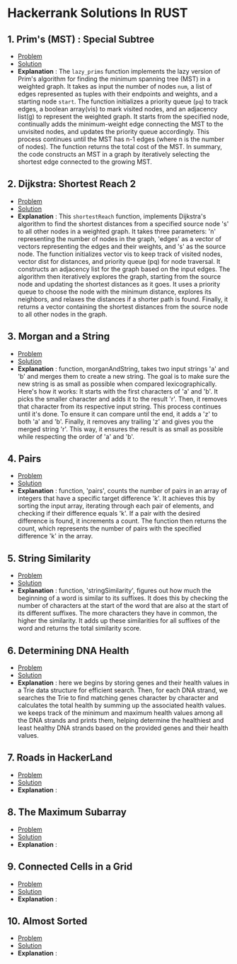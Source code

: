 # Hackerrank Solutions In RUST

## 1. Prim's (MST) : Special Subtree
  - [Problem](https://www.hackerrank.com/challenges/primsmstsub/copy-from/353032139) 
  - [Solution](./prims_special_subtree/src/main.rs)
  - **Explanation** :  The `lazy_prims` function implements the lazy version of Prim's algorithm for finding the minimum spanning tree (MST) in a weighted graph. It takes as input the number of nodes `num`, a list of edges represented as tuples with their endpoints and weights, and a starting node `start`. The function initializes a priority queue (`pq`) to track edges, a boolean array(vis) to mark visited nodes, and an adjacency list(g) to represent the weighted graph. It starts from the specified node, continually adds the minimum-weight edge connecting the MST to the unvisited nodes, and updates the priority queue accordingly. This process continues until the MST has n-1 edges (where n is the number of nodes). The function returns the total cost of the MST. In summary, the code constructs an MST in a graph by iteratively selecting the shortest edge connected to the growing MST.
 
## 2. Dijkstra: Shortest Reach 2
  - [Problem](https://www.hackerrank.com/challenges/dijkstrashortreach/problem) 
  - [Solution](./dijkstra_shortest_reach_2/src/main.rs)
  - **Explanation** : This `shortestReach` function, implements Dijkstra's algorithm to find the shortest distances from a specified source node 's' to all other nodes in a weighted graph. It takes three parameters: 'n' representing the number of nodes in the graph, 'edges' as a vector of vectors representing the edges and their weights, and 's' as the source node. The function initializes vector vis to keep track of visited nodes, vector dist for distances, and priority queue (pq) for node traversal. It constructs an adjacency list for the graph based on the input edges. The algorithm then iteratively explores the graph, starting from the source node and updating the shortest distances as it goes. It uses a priority queue to choose the node with the minimum distance, explores its neighbors, and relaxes the distances if a shorter path is found. Finally, it returns a vector containing the shortest distances from the source node to all other nodes in the graph.
   
## 3. Morgan and a String
  - [Problem](https://www.hackerrank.com/challenges/morgan-and-a-string/problem) 
  - [Solution](./morgan_and_a_string/src/main.rs)
  - **Explanation** : function, morganAndString, takes two input strings 'a' and 'b' and merges them to create a new string. The goal is to make sure the new string is as small as possible when compared lexicographically.
    Here's how it works: It starts with the first characters of 'a' and 'b'. It picks the smaller character and adds it to the result 'r'. Then, it removes that character from its respective input string. This process continues until it's done. To ensure it can compare until the end, it adds a 'z' to both 'a' and 'b'. Finally, it removes any trailing 'z' and gives you the merged string 'r'. This way, it ensures the result is as small as possible while respecting the order of 'a' and 'b'.
   
## 4. Pairs
  - [Problem](https://www.hackerrank.com/challenges/pairs/problem) 
  - [Solution](./pairs/src/main.rs)
  - **Explanation** : function, 'pairs', counts the number of pairs in an array of integers that have a specific target difference 'k'. It achieves this by sorting the input array, iterating through each pair of elements, and checking if their difference equals 'k'. If a pair with the desired difference is found, it increments a count. The function then returns the count, which represents the number of pairs with the specified difference 'k' in the array.
   
## 5. String Similarity
  - [Problem](https://www.hackerrank.com/challenges/string-similarity/problem) 
  - [Solution](./string_similarity/src/main.rs)
  - **Explanation** : function, 'stringSimilarity', figures out how much the beginning of a word is similar to its suffixes. It does this by checking the number of characters at the start of the word that are also at the start of its different suffixes. The more characters they have in common, the higher the similarity. It adds up these similarities for all suffixes of the word and returns the total similarity score. 
   
## 6. Determining DNA Health
  - [Problem](https://www.hackerrank.com/challenges/determining-dna-health) 
  - [Solution](./determining_dna_health/src/main.rs)
  - **Explanation** : here we begins by storing genes and their health values in a Trie data structure for efficient search. Then, for each DNA strand, we searches the Trie to find matching genes character by character and calculates the total health by summing up the associated health values. we keeps track of the minimum and maximum health values among all the DNA strands and prints them, helping determine the healthiest and least healthy DNA strands based on the provided genes and their health values.
   
## 7. Roads in HackerLand
  - [Problem]() 
  - [Solution]()
  - **Explanation** : 
   
## 8. The Maximum Subarray
  - [Problem]() 
  - [Solution]()
  - **Explanation** : 
   
## 9. Connected Cells in a Grid
  - [Problem]() 
  - [Solution]()
  - **Explanation** : 
   
## 10. Almost Sorted
  - [Problem]() 
  - [Solution]()
  - **Explanation** : 
   
